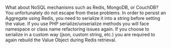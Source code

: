What about NoSQL mechanisms such as Redis, MongoDB, or CouchDB? You unfortunately do not escape from these problems. In order to persist an Aggregate using Redis, you need to serialize it into a string before setting the value. If you use PHP serialize/unserialize methods you will face namespace or class name refactoring issues again. If you choose to serialize in a custom way \(json, custom string, etc.\) you are required to again rebuild the Value Object during Redis retrieval.



